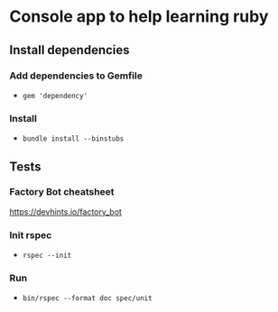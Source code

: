 # Console app to help learning ruby

## Install dependencies

### Add dependencies to Gemfile

- `gem 'dependency'`

### Install

- `bundle install --binstubs`

## Tests

### Factory Bot cheatsheet

<https://devhints.io/factory_bot>

### Init rspec

- `rspec --init`

### Run

- `bin/rspec --format doc spec/unit`
